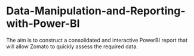 # Data-Manipulation-and-Reporting-with-Power-BI
The aim is to construct a consolidated and interactive PowerBI report that will allow Zomato to quickly assess the required data.   
